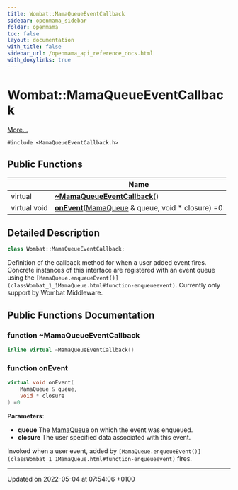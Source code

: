 ```yaml
---
title: Wombat::MamaQueueEventCallback
sidebar: openmama_sidebar
folder: openmama
toc: false
layout: documentation
with_title: false
sidebar_url: /openmama_api_reference_docs.html
with_doxylinks: true
---
```


# Wombat::MamaQueueEventCallback



 [More...](#detailed-description)


`#include <MamaQueueEventCallback.h>`

## Public Functions

|                | Name           |
| -------------- | -------------- |
| virtual | **[~MamaQueueEventCallback](classWombat_1_1MamaQueueEventCallback.html#function-~mamaqueueeventcallback)**() |
| virtual void | **[onEvent](classWombat_1_1MamaQueueEventCallback.html#function-onevent)**([MamaQueue](classWombat_1_1MamaQueue.html) & queue, void * closure) =0 |

## Detailed Description

```cpp
class Wombat::MamaQueueEventCallback;
```


Definition of the callback method for when a user added event fires. Concrete instances of this interface are registered with an event queue using the `[MamaQueue.enqueueEvent()](classWombat_1_1MamaQueue.html#function-enqueueevent)`. Currently only support by Wombat Middleware. 

## Public Functions Documentation

### function ~MamaQueueEventCallback

```cpp
inline virtual ~MamaQueueEventCallback()
```


### function onEvent

```cpp
virtual void onEvent(
    MamaQueue & queue,
    void * closure
) =0
```


**Parameters**: 

  * **queue** The [MamaQueue](classWombat_1_1MamaQueue.html) on which the event was enqueued. 
  * **closure** The user specified data associated with this event. 


Invoked when a user event, added by `[MamaQueue.enqueueEvent()](classWombat_1_1MamaQueue.html#function-enqueueevent)` fires.


-------------------------------

Updated on 2022-05-04 at 07:54:06 +0100